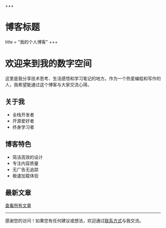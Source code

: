 +++
# 博客标题
title = "我的个人博客"
+++

# 欢迎来到我的数字空间

这里是我分享技术思考、生活感悟和学习笔记的地方。作为一个热爱编程和写作的人，我希望能通过这个博客与大家交流心得。

## 关于我

- 全栈开发者
- 开源爱好者
- 终身学习者

## 博客特色

- 简洁高效的设计
- 专注内容质量
- 无广告无追踪
- 极速加载体验

## 最新文章

[查看所有文章](/posts)

---

感谢您的访问！如果您有任何建议或想法，欢迎通过[联系方式](/contact)与我交流。